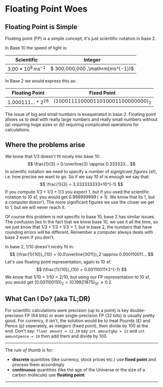 # Floating Point Woes

## Floating Point is Simple

Floating point (FP) is a simple concept, it's just scientific notation in base 2.

In Base 10 the speed of light is:

| Scientific                       | Integer                           |
| -------------------------------- | --------------------------------- |
| $3.00 * 10^8 \,\mathrm{ms^{-1}}$ | $ 300,000,000 \,\mathrm{ms^{-1}}$ |

In Base 2 we would express this as:

| Floating Point       | Fixed Point                          |
| -------------------- | ------------------------------------ |
| $1.000111...*2^{28}$ | $( 10001111000011010001100000000)_2$ |

The issue of big and small numbers is exasperated in base 2. Floating point allows us to deal with really large numbers and really small numbers without (a) requiring huge sizes or (b) requiring complicated operations for calculations.

## Where the problems arise

We know that $1/3$ doesn't fit nicely into base 10:
$$
\frac{1}{3} = 0.\overline{3} \approx 0.333333...
$$
In scientfic notation we need to specify a number of *signigicant figures* (sf), i.e. how precise we want to go. So if we say 10 sf is enough we say that:
$$
\frac{1}{3} = 3.333333333*10^{-1}
$$
If you compute $1/3 + 1/3 + 1/3$ you expect $1$, but if you used the scientific notation to 10 sf, you would get $0.999999999 \,(\neq 1)$. We know that its $1$, but a computer doesn't. The more significant figures we use the closer we get to 1, but we will never reach it. 

Of course this problem is not specific to base 10, base 2 has similar issues. The confusion lies in the fact that we know base 10, we use it all the time, so we just know that $1/3 + 1/3 + 1/3 =1$, but in base 2, the numbers that have rounding errors will be different. Remember a computer always deals with base 2 even if you don't.

In base 2, $1/10$ doesn't nicely fit in:
$$
(\frac{1}{10})_{10} = (0.0\overline{0011})_2 \approx 0.000110011...
$$
Let's use floating point representation, again to 10 sf:
$$
(\frac{1}{10})_{10} = 0.00110011*2^{-1}
$$
We know that $1/10 + 1/10 = 2/10$, but using our FP representation to 10 sf, you would get $(0.001100110)_2 = (0.19921875)_{10}\, \neq 0.2$. 

## What Can I Do? (aka TL;DR)

For scientific calculations were precision (up to a point) is key double-precision FP (64 bits) or even single-precision FP (32 bits) is usually pretty good. For currency, it isn't, the solution would be to treat Pounds (£) and Pence (p) seperately, as integers (fixed point), then divide by 100 at the end. Don't say: `float amount = 12.10` say `int amountgbp = 12` and `int amountpence = 10` then add them and divide by 100.

------

The *rule of thumb* is for: 

- **discrete** quantities (like currency, stock prices etc.) use **fixed point** and process them accordingly
- **continuous** quantities (like the age of the Universe or the size of a carbon molecule) use **floating point**

------

 



